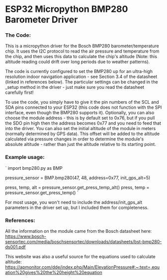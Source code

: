 # ESP32 Micropython BMP280 Barometer Driver #

### The Code: ###

This is a micropython driver for the Bosch BMP280 barometer/temperature chip. It uses the I2C protocol to read the air pressure and temperature from the chip, and then uses this data
to calculate the chip's altitude (Note: this altitude reading could drift over long periods due to weather patterns).

The code is currently configured to set the BMP280 up for an ultra-high resolution indoor navigation application - see Section 3.4 of the datasheet (linked in references below). The
particular settings can be changed in the _setup method in the driver - just make sure you read the datasheet carefully first!

To use the code, you simply have to give it the pin numbers of the SCL and SDA pins connected to your ESP32 (this code does not function with the SPI interface, even though the BMP280
supports it). Optionally, you can also choose the module address - this is by default set to 0x76, but if you pull the SDO pin high then the address becomes 0x77 and you need to feed
that into the driver. You can also set the initial altitude of the module in meters (normally determined by GPS data). This offset will be added to the altitude calculated via pressure
changes in order to determine the module's absolute altitude - rather than just the altitude relative to its starting point.

### Example usage: ###

`
import bmp280.py as BMP

pressure_sensor = BMP.bmp280(47, 48, address=0x77, init_gps_alt=5)

press, temp, alt = pressure_sensor.get_press_temp_alt()
press, temp = pressure_sensor.get_press_temp()
`

For most usage, you won't need to include the address/init_gps_alt parameters in the driver set up, but I included them for completeness.

### References: ###
 
 All the information on the module came from the Bosch datasheet here: <https://www.bosch-sensortec.com/media/boschsensortec/downloads/datasheets/bst-bmp280-ds001.pdf>

 This website was also a useful source for the equations used to calculate altitude: <https://apmonitor.com/dde/index.php/Main/ElevationPressure#:~:text=,equation%20gives%20the%20height%20equation>